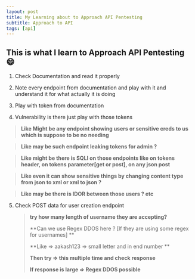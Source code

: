 ```yaml
---
layout: post
title: My Learning about to Approach API Pentesting
subtitle: Approach to API
tags: [api]
---
```




## This is what I learn to Approach API Pentesting :smile:





1. Check Documentation and read it properly 

2. Note every endpoint from documentation and play with it and understand it for what actually it is doing 

3. Play with token from documentation 

4. Vulnerability is there just play with those tokens 
   


> **Like Might be any endpoint showing users or sensitive creds to us which is suppose to be no needing** 

> **Like may be such endpoint leaking tokens for admin ?**
 
> **Like might be there is SQLI on those endpoints like  on tokens header, on tokens parameter[get or post],  on any json post**  

   

   

   > **Like even it can show sensitive things by changing content type from json to xml or xml to json ?**
   
   >  **Like may be there is IDOR between those users ?  etc**  

   

   

5. Check POST data for user creation endpoint

      

      >  **try how many length of username they are accepting?** 
      >
      > **Can we use Regex DDOS here ? [If they are using some regex for usernames] **
      >
      > **Like => aakash123 => small letter and in end number **
      >
      > **Then try => this multiple time and check response**
      >
      >  **If response is large => Regex DDOS possible**

